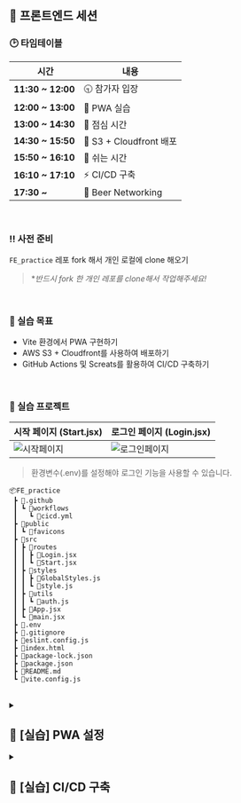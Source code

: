 ## 📢 프론트엔드 세션

### 🕑 타임테이블
| 시간 | 내용 |
| --- | --- |
| **11:30 ~ 12:00** | 🕤 참가자 입장 |
| **12:00 ~ 13:00** | 📱 PWA 실습 |
| **13:00 ~ 14:30** | 🍙 점심 시간 |
| **14:30 ~ 15:50** | 💫 S3 + Cloudfront 배포 |
| **15:50 ~ 16:10** | 💭 쉬는 시간 |
| **16:10 ~ 17:10** | ⚡️ CI/CD 구축 |
| **17:30 ~** | 🍻 Beer Networking |

<br>

### ‼️ 사전 준비
`FE_practice` 레포 fork 해서 개인 로컬에 clone 해오기 <br>
> **반드시 fork 한 개인 레포를 clone해서 작업해주세요!*

<br>

### 💭 실습 목표
- Vite 환경에서 PWA 구현하기
- AWS S3 + Cloudfront를 사용하여 배포하기
- GitHub Actions 및 Screats를 활용하여 CI/CD 구축하기

<br>

### 📁 실습 프로젝트
| 시작 페이지 (Start.jsx) | 로그인 페이지 (Login.jsx) |
| --- | --- |
| ![시작페이지](https://github.com/user-attachments/assets/03fc772c-7e57-4256-ac9c-c204c9e8ac6f) | ![로그인페이지](https://github.com/user-attachments/assets/5f481965-6642-43b6-bc66-ebe72c74459f) |

> 환경변수(.env)를 설정해야 로그인 기능을 사용할 수 있습니다.

```
📦FE_practice
 ┣ 📂.github
 ┃ ┗ 📂workflows
 ┃   ┗ 📜cicd.yml
 ┣ 📂public
 ┃ ┗ 📂favicons
 ┣ 📂src
 ┃ ┣ 📂routes
 ┃ ┃ ┣ 📜Login.jsx
 ┃ ┃ ┗ 📜Start.jsx
 ┃ ┣ 📂styles
 ┃ ┃ ┣ 📜GlobalStyles.js
 ┃ ┃ ┗ 📜style.js
 ┃ ┣ 📂utils
 ┃ ┃ ┗ 📜auth.js
 ┃ ┣ 📜App.jsx
 ┃ ┗ 📜main.jsx
 ┣ 📜.env
 ┣ 📜.gitignore
 ┣ 📜eslint.config.js
 ┣ 📜index.html
 ┣ 📜package-lock.json
 ┣ 📜package.json
 ┣ 📜README.md
 ┗ 📜vite.config.js
```

<br>

<details>
  <summary><h2>🔧 [실습] PWA 설정</h2></summary>
  <div markdown="1">

**1️⃣ `favicon.svg` 파일을 이용해서 manifest 파일 생성하기**
> Tips!
> [Favicon generator 사용하기](https://realfavicongenerator.net/)

<br>

**2️⃣ `vite-plugin-pwa` 설치하기**
```
npm install vite-plugin-pwa --save-dev
```

<br>

**3️⃣ `vite.config.js` 설정하기**
```
import { VitePWA } from 'vite-plugin-pwa';
```
```
export default defineConfig({
  plugins: [
    react(),
    VitePWA({
      registerType: 'autoUpdate',
      includeAssets: [
        'favicons/favicon.ico',
        'favicons/apple-touch-icon.png',
        'favicons/favicon-96x96.png',
        'favicons/favicon.svg'
      ],
      manifest: {
        name: '2025 연합 세션',
        short_name: '연합 세션',
        description: '2025 연합 세션 PWA 앱',
        theme_color: '#ffffff',
        background_color: '#ffffff',
        display: 'standalone',
        icons: [
          {
            src: 'favicons/web-app-manifest-192x192.png',
            sizes: '192x192',
            type: 'image/png'
          },
          {
            src: 'favicons/web-app-manifest-512x512.png',
            sizes: '512x512',
            type: 'image/png'
          }
        ]
      }
    })
  ],
});
```

<br>

**4️⃣ `index.html`에 `<head>` 태그 추가하기**
```
<meta charset="UTF-8" />
<link rel="icon" type="image/png" href="/favicons/favicon-96x96.png" sizes="96x96" />
<link rel="icon" type="image/svg+xml" href="/favicons/favicon.svg" />
<link rel="shortcut icon" href="/favicons/favicon.ico" />
<link rel="apple-touch-icon" sizes="180x180" href="/favicons/apple-touch-icon.png" />
<meta name="apple-mobile-web-app-title" content="연합 세션" />
<meta name="theme-color" content="#ffffff" />
<meta name="apple-mobile-web-app-capable" content="yes" />
<meta name="apple-mobile-web-app-status-bar-style" content="default" />
```

<br>

**5️⃣ 로컬에서 테스트 하기**
```
npm run build
npm run preview
```
| 브라우저에서 설치 아이콘 클릭 | PWA 앱 설치 | 바탕화면에서 pwa 앱 확인|
| --- | --- | --- |
| ![pwa1](https://github.com/user-attachments/assets/ece0224d-0429-4ad5-a3c1-c385c6e0b393) | ![pwa2](https://github.com/user-attachments/assets/529d188a-1a65-48b1-93e1-a15d4d60187e) | ![pwa3](https://github.com/user-attachments/assets/9b613570-b852-46e4-a5ed-38cc9101b2e3) |

  </div>
</details>

<details>
  <summary><h2>🚀 [실습] CI/CD 구축</h2></summary>
  <div markdown="1">

**1️⃣ `.env`파일 내용 GitHub Screats 등록하기**
```
VITE_ID = likelion
VITE_PW = likelion1234
```

<br>

**2️⃣ 워크플로우 작성하기**
> `.github/workflows/cicd.yml` 파일 내 주석 해제하고 수정하세요!

<br>

**3️⃣ `main`브랜치에 push하고 GitHub Action 확인하기**
> S3와 Cloudfront에서도 확인해보기!

  </div>
</details>